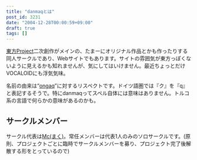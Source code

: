 ```yaml
---
title: "danmaqとは"
post_id: 3231
date: "2004-12-28T00:00:59+09:00"
draft: true
tags: []
---
```



[東方Project](http://www16.big.or.jp/%7Ezun/html/game.html)二次創作がメインの、たまーにオリジナル作品とかも作ったりする同人サークルであり、Webサイトでもあります。サイトの雰囲気が東方っぽくないように見えるかも知れませんが、気にしてはいけません。最近ちょっとだけVOCALOIDにも浮気気味。

名前の由来は“[ongaq](http://www.ongaq.com/taq/)”に対するリスペクトです。ドイツ語圏では『ク』を『q』と表記するそうで。特にdanmaqってスペル自体には意味はありません。トルコ系の言語で何らかの意味があるのかも。

## サークルメンバー

サークル代表は[Mc(まく)](?t=Manager)。常任メンバーは代表1人のみのソロサークルです。(原則、プロジェクトごとに臨時でサークルメンバーを募り、プロジェクト完了後解散する形をとっているので)
